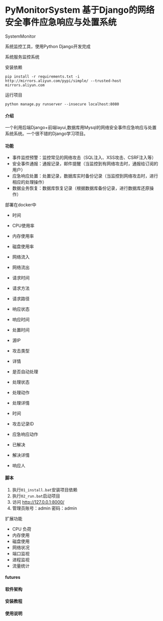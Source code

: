 # PyMonitorSystem 基于Django的网络安全事件应急响应与处置系统

SystemMonitor

系统监控工具，使用Python Django开发完成

系统服务监控系统

安装依赖
```
pip install -r requirements.txt -i http://mirrors.aliyun.com/pypi/simple/ --trusted-host mirrors.aliyun.com
```

运行项目

```
python manage.py runserver --insecure localhost:8080
```

#### 介绍

一个利用后端Django+前端layui,数据库用Mysql的网络安全事件应急响应与处置系统系统。一个很不错的Django学习项目。

#### 功能

* 事件监控预警：监控常见的网络攻击（SQL注入、XSS攻击、CSRF注入等）
* 安全事件通报：通报记录，邮件提醒（当监控到有网络攻击时，通报给订阅的用户）
* 应急响应处置：处置记录，数据库实时备份记录（当监控到网络攻击时，进行相应的处理操作）
* 数据业务恢复：数据库恢复记录（根据数据库备份记录，进行数据库还原操作）

部署在docker中

* 时间
* CPU使用率
* 内存使用率
* 磁盘使用率
* 网络流入
* 网络流出

* 请求时间
* 请求方法
* 请求路径
* 响应状态
* 响应时间
* 处置时间
* 源IP
* 攻击类型
* 详情
* 是否自动处理
* 处理状态
* 处理动作
* 处理详情

* 时间
* 攻击记录ID
* 应急响应动作
* 已解决
* 解决详情
* 响应人

#### 脚本

1. 执行`01_install.bat`安装项目依赖
2. 执行`02_run.bat`启动项目
3. 访问 http://127.0.0.1:8000/
4. 管理员账号：admin  密码：admin


扩展功能

 - CPU 负荷
 - 内存使用
 - 磁盘使用
 - 网络状况
 - 端口监视
 - 进程监视
 - 流量统计

#### futures


#### 软件架构


#### 安装教程



#### 使用说明



